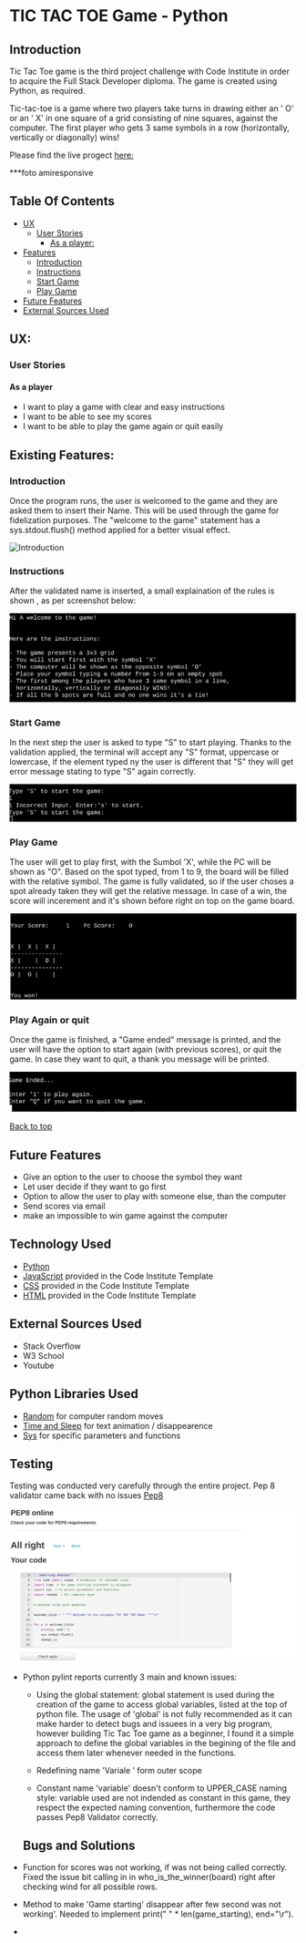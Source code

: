 # TIC TAC TOE Game - Python

## Introduction

Tic Tac Toe game is the third project challenge with Code Institute in order to acquire the Full Stack Developer diploma. The game is created using Python, as required.

Tic-tac-toe is a game where two players take turns in drawing either an ' O' or an ' X' in one square of a grid consisting of nine squares, against the computer.
The first player who gets 3 same symbols in a row (horizontally, vertically or diagonally) wins!

Please find the live progect [here:](https://p3-tic-tac-toe.herokuapp.com/) 

***foto  amiresponsive

## Table Of Contents

+ [UX](#ux "UX")
  + [User Stories](#userstories "User Stories")
    + [As a player:](#first-time-user "As a player")
+ [Features](#features "Features")  
  + [Introduction](#Introduction "Introduction")
  + [Instructions](#Instructions "Instructions") 
  + [Start Game](#Start-Game "Start Game")
  + [Play Game](#Start-Game "Play Game")
+ [Future Features](#future-features "Future Features") 
+ [External Sources Used](#external-sources-used "External Sources Used")  
   







## UX:
### User Stories
#### As a player

- I want to play a game with clear and easy instructions
- I want to be able to see my scores
- I want to be able to play the game again or quit easily    

## Existing Features:

### Introduction

Once the program runs, the user is welcomed to the game and they are asked them to insert their Name. This will be used through the game for fidelization purposes.
The "welcome to the game" statement has a sys.stdout.flush() method applied for a better visual effect.

![Introduction](images/introduction.screenshot.png) 

### Instructions

After the validated name is inserted, a small explaination of the rules is shown , as per screenshot below:

![Instructions](images/instructions.png) 

### Start Game

In the next step the user is asked to type "S" to start playing. Thanks to the validation applied, the terminal will accept any "S" format, uppercase or lowercase, if the element typed ny the user is different that "S" they will get error message stating to type "S" again correctly.

![Start Game](images/start-game.png) 

### Play Game

The user will get to play first, with the Sumbol 'X', while the PC will be shown as "O". Based on the spot typed, from 1 to 9, the board will be filled with the relative symbol.
The game is fully validated, so if the user choses a spot already taken they will get the relative message. In case of a win, the score will incerement and it's shown before right on top on the game board.

![Play Game](images/play-game.png)

### Play Again or quit

Once the game is finished, a "Game ended" message is printed, and the user will have the option to start again (with previous scores), or quit the game. In case they want to quit, a thank you message will be printed.


![Play Game](images/replay-quit.png)
 
 [Back to top](#table-of-contents)

## Future Features

- Give an option to the user to choose the symbol they want
- Let user decide if they want to go first 
- Option to allow the user to play with someone else, than the computer
- Send scores via email
- make an impossible to win game against the computer

## Technology Used

 - [Python](https://www.python.org/) 
 - [JavaScript](https://www.javascript.com/) provided in the Code Institute Template
 - [CSS](https://en.wikipedia.org/wiki/CSS)  provided in the Code Institute Template
 - [HTML](https://en.wikipedia.org/wiki/HTML)  provided in the Code Institute Template

## External Sources Used

- Stack Overflow
- W3 School
- Youtube

## Python Libraries Used

- [Random](https://docs.python.org/3/library/random.html)  for computer random moves 
- [Time and Sleep](https://realpython.com/python-sleep/) for text animation / disappearence
- [Sys](https://docs.python.org/3/library/sys.html)  for specific parameters and functions

## Testing

Testing was conducted very carefully through the entire project. Pep 8 validator came back with no issues
[Pep8](http://pep8online.com/)

![Validator Pep8](images/pep8.png) 

- Python pylint reports currently 3 main and known issues:

  - Using the global statement: global statement is used during the creation of the game to access global variables, listed at the top of python file. The usage of 'global' is not fully recommended as it can make harder to detect bugs and issuees in a very big program, however building Tic Tac Toe game as a beginner, I found it a simple approach to define the global variables in the begining of the file and access them later whenever needed in the functions.
  - Redefining name 'Variale ' form outer scope

  - Constant name 'variable' doesn't conform to UPPER_CASE naming style: variable used are not indended as constant in this game, they respect the expected naming convention, furthermore the code passes Pep8 Validator correctly.

  ## Bugs and Solutions

- Function for scores was not working, if was not being called correctly. Fixed the issue bit calling in in  who_is_the_winner(board) right after checking wind for all possible rows.

- Method to make 'Game starting' disappear after few second was not working'. Needed to implement print(" " * len(game_starting), end="\r").

- 




